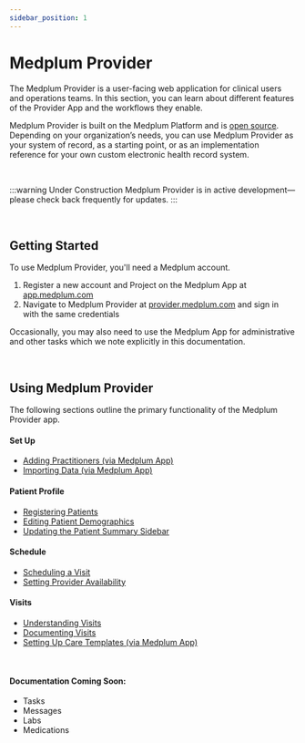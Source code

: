 ```yaml
---
sidebar_position: 1
---
```


# Medplum Provider

The Medplum Provider is a user-facing web application for clinical users and operations teams. In this section, you can learn about different features of the Provider App and the workflows they enable.

Medplum Provider is built on the Medplum Platform and is [open source](https://github.com/medplum/medplum/tree/main/examples/medplum-provider). Depending on your organization’s needs, you can use Medplum Provider as your system of record, as a starting point, or as an implementation reference for your own custom electronic health record system.

<br />

:::warning Under Construction
Medplum Provider is in active development—please check back frequently for updates.
:::

<br />

## Getting Started

To use Medplum Provider, you'll need a Medplum account.

1. Register a new account and Project on the Medplum App at [app.medplum.com](http://app.medplum.com)  
2. Navigate to Medplum Provider at [provider.medplum.com](http://provider.medplum.com) and sign in with the same credentials

Occasionally, you may also need to use the Medplum App for administrative and other tasks which we note explicitly in this documentation.

<br />

## Using Medplum Provider

The following sections outline the primary functionality of the Medplum Provider app.

#### Set Up
  * [Adding Practitioners (via Medplum App)](./provider/set-up#adding-practitioners-via-medplum-app)
  * [Importing Data (via Medplum App)](./provider/set-up#importing-data-via-medplum-app)  

#### Patient Profile
  * [Registering Patients](./provider/patient-profile#registering-patients)
  * [Editing Patient Demographics](./provider/patient-profile#editing-patient-demographics)
  * [Updating the Patient Summary Sidebar](./provider/patient-profile#updating-the-patient-summary-sidebar)

#### Schedule
  * [Scheduling a Visit](./provider/schedule#scheduling-a-visit)  
  * [Setting Provider Availability](./provider/schedule#setting-provider-availability)  

#### Visits
  * [Understanding Visits](./provider/visits#understanding-visits)
  * [Documenting Visits](./provider/visits#documenting-visits)
  * [Setting Up Care Templates (via Medplum App)](./provider/visits#setting-up-care-templates-via-medplum-app)  

<br />

#### Documentation Coming Soon:
* Tasks
* Messages
* Labs
* Medications

<br />
